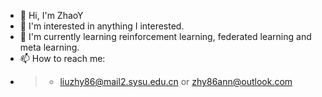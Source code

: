 - 👋 Hi, I'm ZhaoY
- 👀 I'm interested in anything I interested.
- 🌱 I'm currently learning reinforcement learning, federated learning and meta learning.
- 📫 How to reach me: 
- > * liuzhy86@mail2.sysu.edu.cn or zhy86ann@outlook.com

<!---
AnnLIU15/AnnLIU15 is a ✨ special ✨ repository because its `README.md` (this file) appears on your GitHub profile.
You can click the Preview link to take a look at your changes.
--->
